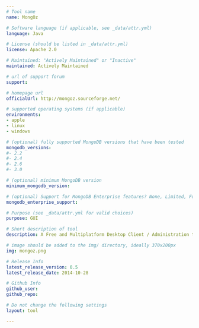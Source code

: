 ```yaml
---
# Tool name
name: MongOz

# Software language (if applicable, see _data/attr.yml)
language: Java

# License (should be listed in _data/attr.yml)
license: Apache 2.0

# Maintained: "Actively Maintained" or "Inactive"
maintained: Actively Maintained

# url of support forum
support: 

# homepage url
officialUrl: http://mongoz.sourceforge.net/

# supported operating systems (if applicable)
environments:
- apple
- linux
- windows

# (optional) fully supported MongoDB versions that have been tested
mongodb_versions:
#- 2.2
#- 2.4
#- 2.6
#- 3.0

# (optional) minimum MongoDB version
minimum_mongodb_version:

# (optional) Support for MongoDB Enterprise features? None, Limited, Full
mongodb_enterprise_support: 

# Purpose (see _data/attr.yml for valid choices)
purpose: GUI

# Short description of tool
description: A Free and Multiplatform Desktop Client / Administration tool for MongoDB

# image should be added to the img/ directory, ideally 370x200px
img: mongoz.png

# Release Info
latest_release_version: 0.5
latest_release_date: 2014-10-28

# Github Info
github_user: 
github_repo: 

# Do not change the following settings
layout: tool

---
```


